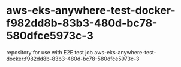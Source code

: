 # aws-eks-anywhere-test-docker-f982dd8b-83b3-480d-bc78-580dfce5973c-3
repository for use with E2E test job aws-eks-anywhere-test-docker:f982dd8b-83b3-480d-bc78-580dfce5973c-3

